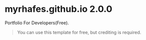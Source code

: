 # myrhafes.github.io 2.0.0
Portfolio For Developers(Free).
> You can use this template for free, but crediting is required.